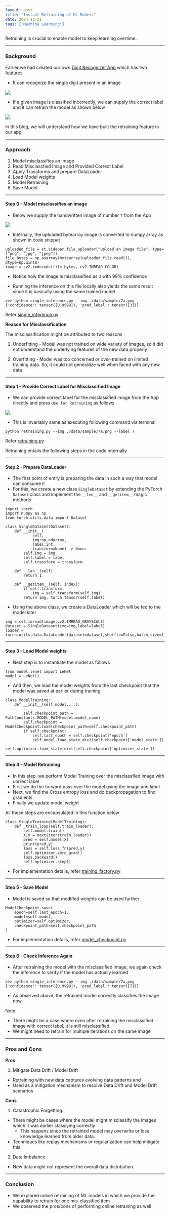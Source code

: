 ```yaml
---
layout: post
title: "Instant Retraining of ML Models"
date: 2024-12-21
tags: ["Machine Learning"]
---
```


Retraining is crucial to enable model to keep learning overtime.

---

### Background

Earlier we had created our own [Digit Recognizer App](https://gouherdanish.github.io/2024/12/09/digit-recognition.html) which has two features

- It can recognize the single digit present in an image

<img src="{{site.url}}/images/mnist/pred_wrong.png"/>

- If a given image is classified incorrectly, we can supply the correct label and it can retrain the model as shown below
<img src="{{site.url}}/images/mnist/retrain.png"/>

In this blog, we will understand how we have built the retraining feature in our app

---
### Approach

1. Model misclassifies an image
2. Read Misclassfied Image and Provided Correct Label
3. Apply Transforms and prepare DataLoader
4. Load Model weights
5. Model Retraining
6. Save Model 

---

#### Step 0 - Model misclassifies an image

- Below we supply the handwritten image of number `7` from the App

<img src="{{site.url}}/images/mnist/pred_wrong_7a_1.png"/>

- Internally, the uploaded bytearray image is converted to numpy array as shown in code snippet

```
uploaded_file = st.sidebar.file_uploader("Upload an image file", type=["png", "jpg", "jpeg"])
file_bytes = np.asarray(bytearray(uploaded_file.read()), dtype=np.uint8)
image = cv2.imdecode(file_bytes, cv2.IMREAD_COLOR)
```

- Notice how the image is misclassified as `3` with 99% confidence

- Running the inference on this file locally also yields the same result since it is basically using the same trained model

```
>>> python single_inference.py --img ./data/sample/7a.png
{'confidence': tensor([0.9999]), 'pred_label': tensor([3])}
```

Refer [single_inference.py](https://github.com/gouherdanish/mnist_classification/blob/main/single_inference.py)

**Reason for Misclassification**

The misclassification might be attributed to two reasons

1. Underfitting - Model was not trained on wide variety of images, so it did not understand the underlying features of the new data properly

2. Overfitting - Model was too concerned or over-trained on limited training data. So, it could not generalize well when faced with any new data 

---

#### Step 1 - Provide Correct Label for Misclassified Image

- We can provide correct label for the misclassified image from the App directly and press `Use for Retraining` as follows

<img src="{{site.url}}/images/mnist/retrain_7a.png"/>

- This is invariably same as executing following command via terminal

```
python retraining.py --img ./data/sample/7a.png --label 7
```

Refer [retraining.py](https://github.com/gouherdanish/mnist_classification/blob/main/retraining.py)

Retraining entails the following steps in the code internally

---
#### Step 2 - Prepare DataLoader

- The first point of entry is preparing the data in such a way that model can consume it
- For this, we create a new class `SingleDataset` by extending the PyTorch `Dataset` class and implement the `__len__` and `__getitem__` magic methods

```
import torch
import numpy as np
from torch.utils.data import Dataset

class SingleDataset(Dataset):
    def __init__(
            self,
            img:np.ndarray,
            label:int,
            transform=None) -> None:
        self.img = img
        self.label = label
        self.transform = transform

    def __len__(self):
        return 1
    
    def __getitem__(self, index):
        if self.transform: 
            img = self.transform(self.img)
        return img, torch.tensor(self.label)
```

- Using the above class, we create a DataLoader which will be fed to the model later

```
img = cv2.imread(image,cv2.IMREAD_GRAYSCALE)
dataset = SingleDataset(img=img,label=label)
loader = torch.utils.data.DataLoader(dataset=dataset,shuffle=False,batch_size=1)
```

--- 

#### Step 3 - Load Model weights

- Next step is to instantiate the model as follows

```
from model.lenet import LeNet
model = LeNet()
```

- And then, we load the model weights from the last checkpoint that the model was saved at earlier during training

```
class ModelTraining:
    def __init__(self,model,...):
        ...
        self.checkpoint_path = PathConstants.MODEL_PATH(model.model_name)
        self.checkpoint = ModelCheckpoint.load(checkpoint_path=self.checkpoint_path)
        if self.checkpoint:
            self.last_epoch = self.checkpoint['epoch']
            self.model.load_state_dict(self.checkpoint['model_state'])
            self.optimizer.load_state_dict(self.checkpoint['optimizer_state'])
```
---
#### Step 4 - Model Retraining

- In this step, we perform Model Training over the misclassfied image with correct label
- First we do the forward pass over the model using the image and label
- Next, we find the Cross entropy loss and do backpropagation to find gradients
- Finally we update model weight

All these steps are encapsulated in this function below

```
class SingleTraining(ModelTraining):
    def _train_loop(self,train_loader):
        self.model.train()
        X,y = next(iter(train_loader))
        pred = self.model(X)
        print(pred,y)
        loss = self.loss_fn(pred,y)
        self.optimizer.zero_grad()
        loss.backward()
        self.optimizer.step()
```

- For implementation details, refer [training_factory.py](https://github.com/gouherdanish/mnist_classification/blob/main/factory/training_factory.py)

---

#### Step 5 - Save Model 

- Model is saved so that modified weights can be used further
```
ModelCheckpoint.save(
    epoch=self.last_epoch+1,
    model=self.model,
    optimizer=self.optimizer,
    checkpoint_path=self.checkpoint_path
)
```

- For implementation details, refer [model_checkpoint.py](https://github.com/gouherdanish/mnist_classification/blob/main/checkpint/model_checkpoint.py)

---

#### Step 6 - Check Inference Again

- After retraining the model with the misclassified image, we again check the inference to verify if the model has actually learned 

```
>>> python single_inference.py --img ./data/sample/7a.png
{'confidence': tensor([0.9998]), 'pred_label': tensor([7])}
```

- As observed above, the retrained model correctly classifies the image now

Note: 
- There might be a case where even after retraining the misclassified image with correct label, it is still misclassified. 
- We might need to retrain for multiple iterations on the same image

---

### Pros and Cons

**Pros**

1. Mitigate Data Drift / Model Drift

- Retraining with new data captures evolving data patterns and 
- Used as a mitigation mechanism to resolve Data Drift and Model Drift scenarios

**Cons**

1. Catastrophic Forgetting:

- There might be cases where the model might misclassify the images which it was earlier classiying correctly 
    - This happens since the retrained model may overwrite or lose knowledge learned from older data.
- Techniques like replay mechanisms or regularization can help mitigate this.

2. Data Imbalance:

- New data might not represent the overall data distribution.

---

### Conclusion

- We explored online retraining of ML models in which we provide the capability to retrain for one mis-classified item
- We observed the pros/cons of performing online retraining as well